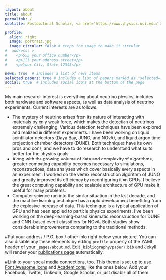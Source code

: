 ```yaml
---
layout: about
title: about
permalink: /
subtitle: Postdoctoral Scholar, <a href='https://www.physics.uci.edu/'>UC Irvine</a>, wenjieww [at] uci [dot] edu.

profile:
  align: right
  image: portrait.jpg
  image_circular: false # crops the image to make it circular
#  address: >
#    <p>555 your office number</p>
#    <p>123 your address street</p>
#    <p>Your City, State 12345</p>

news: true  # includes a list of news items
selected_papers: true # includes a list of papers marked as "selected={true}"
social: true  # includes social icons at the bottom of the page
---
```


My main research interest is everything about neutrino physics, includes both hardware and software aspects, as well as data analysis of neutrino experiments. Current interests are as follows:
* The mystery of neutrino arises from its nature of interacting with materials by only weak force, which makes the detection of neutrinos extremely challenging. Various detection techniques have been explored and realized in different experiments. I have been working on liquid scintillator detectors (Daya Bay, JUNO, and NOvA), and liquid argon time projection chamber detectors (DUNE). Both techniques have its own pros and cons, and we have to do research to understand what suits better for the physics goals. 
* Along with the growing volume of data and complexity of algorithms, greater computing capability becomes necessary to simulations, reconstructions, data analyses which cover basically every aspects in an experiment. I worked on the vertex reconstruction algorithm of JUNO and greatly improved its efficiency by reconfiguring it on GPUs. I believe the great computing capability and scalable architecture of GPU make it useful for many problems.
* Computer science ran into the similar situation in the last decade, and the machine learning technique has a rapid development benefiting from the explosive increase of data. This technique is a typical application of GPU and has been applied to particle physics experiments. I've been working on the deep-learning-based kinematic reconstruction for DUNE and CNN-based event classifiers for NOvA. Both studies show considerable improvements comparing to the traditional methods.

#Put your address / P.O. box / other info right below your picture. You can also disable any these elements by editing `profile` property of the YAML header of your `_pages/about.md`. Edit `_bibliography/papers.bib` and Jekyll will render your [publications page](/al-folio/publications/) automatically.

#Link to your social media connections, too. This theme is set up to use [Font Awesome icons](http://fortawesome.github.io/Font-Awesome/) and [Academicons](https://jpswalsh.github.io/academicons/), like the ones below. Add your Facebook, Twitter, LinkedIn, Google Scholar, or just disable all of them.
